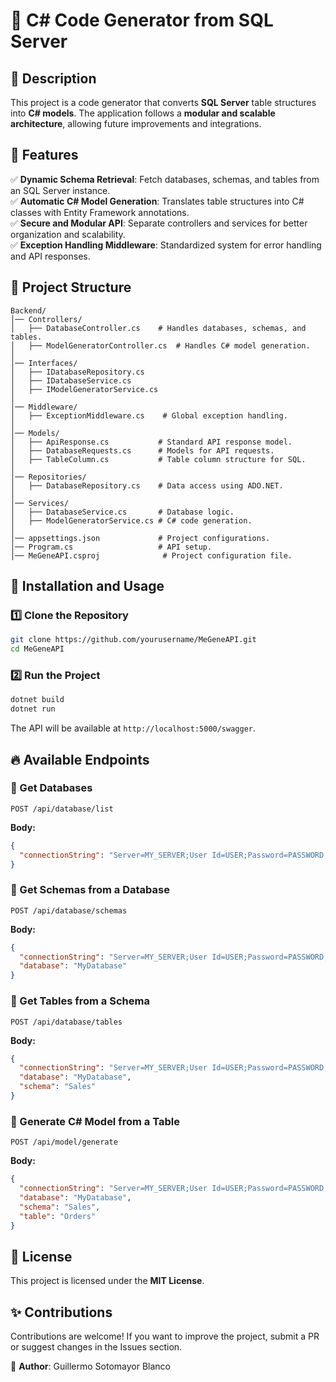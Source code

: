 # 📌 C# Code Generator from SQL Server

## 📖 Description
This project is a code generator that converts **SQL Server** table structures into **C# models**. The application follows a **modular and scalable architecture**, allowing future improvements and integrations.

## 🚀 Features
✅ **Dynamic Schema Retrieval**: Fetch databases, schemas, and tables from an SQL Server instance.  
✅ **Automatic C# Model Generation**: Translates table structures into C# classes with Entity Framework annotations.  
✅ **Secure and Modular API**: Separate controllers and services for better organization and scalability.  
✅ **Exception Handling Middleware**: Standardized system for error handling and API responses.

## 📂 Project Structure
```
Backend/
│── Controllers/
│   ├── DatabaseController.cs    # Handles databases, schemas, and tables.
│   ├── ModelGeneratorController.cs  # Handles C# model generation.
│
│── Interfaces/
│   ├── IDatabaseRepository.cs
│   ├── IDatabaseService.cs
│   ├── IModelGeneratorService.cs
│
│── Middleware/
│   ├── ExceptionMiddleware.cs    # Global exception handling.
│
│── Models/
│   ├── ApiResponse.cs           # Standard API response model.
│   ├── DatabaseRequests.cs      # Models for API requests.
│   ├── TableColumn.cs           # Table column structure for SQL.
│
│── Repositories/
│   ├── DatabaseRepository.cs    # Data access using ADO.NET.
│
│── Services/
│   ├── DatabaseService.cs       # Database logic.
│   ├── ModelGeneratorService.cs # C# code generation.
│
│── appsettings.json             # Project configurations.
│── Program.cs                   # API setup.
│── MeGeneAPI.csproj              # Project configuration file.
```

## 🔧 Installation and Usage
### **1️⃣ Clone the Repository**
```bash
git clone https://github.com/yourusername/MeGeneAPI.git
cd MeGeneAPI
```

### **2️⃣ Run the Project**
```bash
dotnet build
dotnet run
```
The API will be available at `http://localhost:5000/swagger`.

## 🔥 Available Endpoints
### **📌 Get Databases**
```http
POST /api/database/list
```
**Body:**
```json
{
  "connectionString": "Server=MY_SERVER;User Id=USER;Password=PASSWORD;"
}
```

### **📌 Get Schemas from a Database**
```http
POST /api/database/schemas
```
**Body:**
```json
{
  "connectionString": "Server=MY_SERVER;User Id=USER;Password=PASSWORD;",
  "database": "MyDatabase"
}
```

### **📌 Get Tables from a Schema**
```http
POST /api/database/tables
```
**Body:**
```json
{
  "connectionString": "Server=MY_SERVER;User Id=USER;Password=PASSWORD;",
  "database": "MyDatabase",
  "schema": "Sales"
}
```

### **📌 Generate C# Model from a Table**
```http
POST /api/model/generate
```
**Body:**
```json
{
  "connectionString": "Server=MY_SERVER;User Id=USER;Password=PASSWORD;",
  "database": "MyDatabase",
  "schema": "Sales",
  "table": "Orders"
}
```

## 📜 License
This project is licensed under the **MIT License**.

## ✨ Contributions
Contributions are welcome! If you want to improve the project, submit a PR or suggest changes in the Issues section.

📌 **Author**: Guillermo Sotomayor Blanco  


